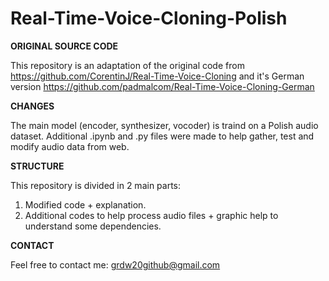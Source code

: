 # Real-Time-Voice-Cloning-Polish

****ORIGINAL SOURCE CODE****

This repository is an adaptation of the original code from https://github.com/CorentinJ/Real-Time-Voice-Cloning and it's German version https://github.com/padmalcom/Real-Time-Voice-Cloning-German

**CHANGES**

The main model (encoder, synthesizer, vocoder) is traind on a Polish audio dataset. Additional .ipynb and .py files were made to help gather, test and modify audio data from web.

**STRUCTURE**

This repository is divided in 2 main parts:
1. Modified code + explanation.
2. Additional codes to help process audio files + graphic help to understand some dependencies.

**CONTACT**

Feel free to contact me: grdw20github@gmail.com


